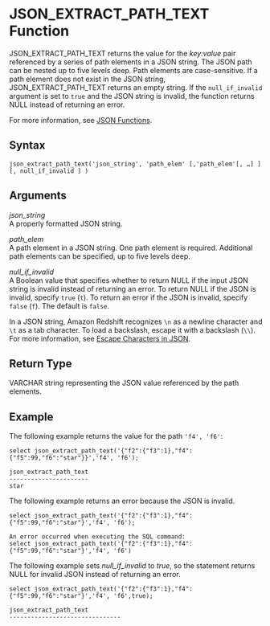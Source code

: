 # JSON\_EXTRACT\_PATH\_TEXT Function<a name="JSON_EXTRACT_PATH_TEXT"></a>

JSON\_EXTRACT\_PATH\_TEXT returns the value for the *key:value* pair referenced by a series of path elements in a JSON string\. The JSON path can be nested up to five levels deep\. Path elements are case\-sensitive\. If a path element does not exist in the JSON string, JSON\_EXTRACT\_PATH\_TEXT returns an empty string\. If the `null_if_invalid` argument is set to `true` and the JSON string is invalid, the function returns NULL instead of returning an error\.

For more information, see [JSON Functions](json-functions.md)\. 

## Syntax<a name="JSON_EXTRACT_PATH_TEXT-synopsis"></a>

```
json_extract_path_text('json_string', 'path_elem' [,'path_elem'[, …] ] [, null_if_invalid ] )
```

## Arguments<a name="JSON_EXTRACT_PATH_TEXT-arguments"></a>

 *json\_string*  
A properly formatted JSON string\.

*path\_elem*  
A path element in a JSON string\. One path element is required\. Additional path elements can be specified, up to five levels deep\.

*null\_if\_invalid*  
A Boolean value that specifies whether to return NULL if the input JSON string is invalid instead of returning an error\. To return NULL if the JSON is invalid, specify `true` \(`t`\)\. To return an error if the JSON is invalid, specify `false` \(`f`\)\. The default is `false`\.

In a JSON string, Amazon Redshift recognizes `\n` as a newline character and `\t` as a tab character\. To load a backslash, escape it with a backslash \(`\\`\)\. For more information, see [Escape Characters in JSON](copy-usage_notes-copy-from-json.md#copy-usage-json-escape-characters)\.

## Return Type<a name="JSON_EXTRACT_PATH_TEXT-return"></a>

VARCHAR string representing the JSON value referenced by the path elements\.

## Example<a name="JSON_EXTRACT_PATH_TEXT-examples"></a>

The following example returns the value for the path `'f4', 'f6'`: 

```
select json_extract_path_text('{"f2":{"f3":1},"f4":{"f5":99,"f6":"star"}}','f4', 'f6');

json_extract_path_text
---------------------- 
star
```

The following example returns an error because the JSON is invalid\.

```
select json_extract_path_text('{"f2":{"f3":1},"f4":{"f5":99,"f6":"star"}','f4', 'f6');
 
An error occurred when executing the SQL command:
select json_extract_path_text('{"f2":{"f3":1},"f4":{"f5":99,"f6":"star"}','f4', 'f6')
```

The following example sets *null\_if\_invalid* to *true*, so the statement returns NULL for invalid JSON instead of returning an error\.

```
select json_extract_path_text('{"f2":{"f3":1},"f4":{"f5":99,"f6":"star"}','f4', 'f6',true);
 
json_extract_path_text
-------------------------------
```